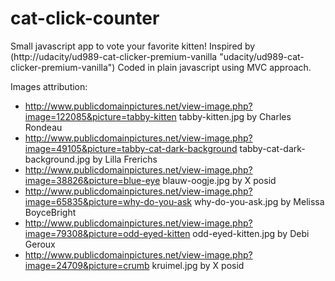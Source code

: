 # cat-click-counter
Small javascript app to vote your favorite kitten! Inspired by (http://udacity/ud989-cat-clicker-premium-vanilla "udacity/ud989-cat-clicker-premium-vanilla")
Coded in plain javascript using MVC approach.

Images attribution:

* http://www.publicdomainpictures.net/view-image.php?image=122085&picture=tabby-kitten tabby-kitten.jpg by Charles Rondeau
* http://www.publicdomainpictures.net/view-image.php?image=49105&picture=tabby-cat-dark-background tabby-cat-dark-background.jpg by Lilla Frerichs
* http://www.publicdomainpictures.net/view-image.php?image=38826&picture=blue-eye blauw-oogje.jpg by X posid
* http://www.publicdomainpictures.net/view-image.php?image=65835&picture=why-do-you-ask why-do-you-ask.jpg by  Melissa BoyceBright
* http://www.publicdomainpictures.net/view-image.php?image=79308&picture=odd-eyed-kitten odd-eyed-kitten.jpg by  Debi Geroux
* http://www.publicdomainpictures.net/view-image.php?image=24709&picture=crumb kruimel.jpg by X posid





